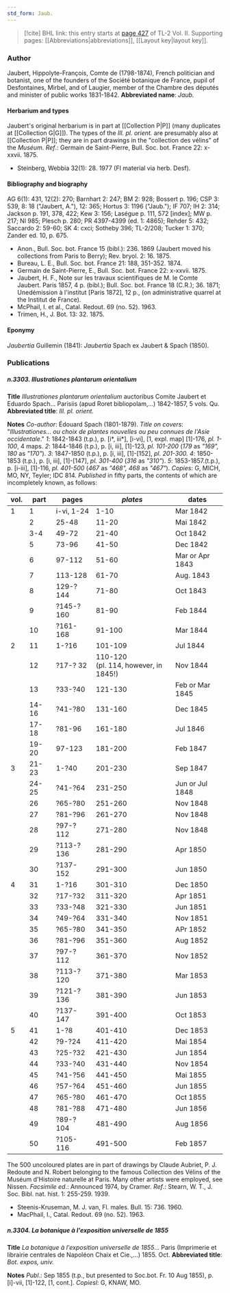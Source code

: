 ```yaml
---
std_form: Jaub.
---
```


> [!cite] BHL link: this entry starts at [page 427](https://www.biodiversitylibrary.org/page/33068669) of TL-2 Vol. II.
> Supporting pages: [[Abbreviations|abbreviations]], [[Layout key|layout key]].

### Author

Jaubert, Hippolyte-François, Comte de (1798-1874), French politician and botanist, one of the founders of the Société botanique de France, pupil of Desfontaines, Mirbel, and of Laugier, member of the Chambre des députés and minister of public works 1831-1842. 
**Abbreviated name**: *Jaub.*

#### Herbarium and types

Jaubert's original herbarium is in part at [[Collection P|P]] (many duplicates at [[Collection G|G]]). The types of the *Ill. pl. orient.* are presumably also at [[Collection P|P]]; they are in part drawings in the "collection des vélins" of the *Muséum*.
*Ref*.: Germain de Saint-Pierre, Bull. Soc. bot. France 22: x-xxvii. 1875.
- Steinberg, Webbia 32(1): 28. 1977 (FI material via herb. Desf).

#### Bibliography and biography

AG 6(1): 431, 12(2): 270; Barnhart 2: 247; BM 2: 928; Bossert p. 196; CSP 3: 539, 8: 18 ("Jaubert, A."), 12: 365; Hortus 3: 1196 ("Jaub."); IF 707; IH 2: 314; Jackson p. 191, 378, 422; Kew 3: 156; Laségue p. 111, 572 \[index\]; MW p. 217; Nl 985; Plesch p. 280; PR 4397-4399 (ed. 1: 4865); Rehder 5: 432; Saccardo 2: 59-60; SK 4: cxci; Sotheby 396; TL-2/208; Tucker 1: 370; Zander ed. 10, p. 675.
- Anon., Bull. Soc. bot. France 15 (bibl.): 236. 1869 (Jaubert moved his collections from Paris to Berry); Rev. bryol. 2: 16. 1875.
- Bureau, L. E., Bull. Soc. bot. France 21: 188, 351-352. 1874.
- Germain de Saint-Pierre, E., Bull. Soc. bot. France 22: x-xxvii. 1875.
- Jaubert, H. F., Note sur les travaux scientifiques de M. le Comte Jaubert. Paris 1857, 4 p. (bibl.); Bull. Soc. bot. France 18 (C.R.); 36. 1871; Unedémission à l'institut \[Paris 1872\], 12 p., (on administrative quarrel at the Institut de France).
- McPhail, I. et al., Catal. Redout. 69 (no. 52). 1963.
- Trimen, H., J. Bot. 13: 32. 1875.

#### Eponymy

*Jaubertia* Guillemin (1841): *Jaubertia* Spach ex Jaubert & Spach (1850).

### Publications

##### n.3303. Illustrationes plantarum orientalium

**Title**
*Illustrationes plantarum orientalium* auctoribus Comite Jaubert et Eduardo Spach... Parisiis (apud Roret bibliopolam,...) 1842-1857, 5 vols. Qu.
**Abbreviated title**: *Ill. pl. orient.*

**Notes**
*Co-author*: Édouard Spach (1801-1879).
*Title on covers*: "*Illustrationes... ou choix de plantes nouvelles ou peu connues de l'Asie occidentale*."
*1*: 1842-1843 (t.p.), p. \[i\*, iii\*\], \[i-vi\], \[1, expl. map\] \[1\]-176, *pl. 1-100*, 4 maps.
*2*: 1844-1846 (t.p.), p. \[i, iii\], \[1\]-123, *pl. 101-200* (*179* as *"169", 180* as *"170"*).
*3*: 1847-1850 (t.p.), p. \[i, iii\], \[1\]-\[152\], *pl. 201-300.*
*4*: 1850-1853 (t.p.), p. \[i, iii\], \[1\]-\[147\], *pl. 301-400* (*316* as *"310"*).
*5*: 1853-1857.(t.p.), p. \[i-iii\], \[1\]-116, *pl. 401-500* (*467* as *"468", 468* as *"467"*).
*Copies*: G, MICH, MO, NY, Teyler; IDC 814.
*Published* in fifty parts, the contents of which are incompletely known, as follows:

|vol.	|part	|pages	|*plates*	|dates|
|---	|---	|---	|---	|---	|
|1	|1	|i-vi, 1-24	|1-10	|Mar 1842|
|	|2	|25-48	|11-20	|Mai 1842|
|	|3-4	|49-72	|21-40	|Oct 1842|
|	|5	|73-96	|41-50	|Dec 1842|
|	|6	|97-112	|51-60	|Mar or Apr 1843|
|	|7	|113-128	|61-70	|Aug. 1843|
|	|8	|129-?144	|71-80	|Oct 1843|
|	|9	|?145-?160	|81-90	|Feb 1844|
|	|10	|?161-168	|91-100	|Mar 1844|
|2	|11	|1-?16	|101-109	|Jul 1844|
|	|12	|?17-? 32	|110-120<br/>(pl. 114, however, in 1845!)	|Nov 1844|
|	|13	|?33-?40	|121-130	|Feb or Mar 1845|
|	|14-16	|?41-?80	|131-160	|Dec 1845|
|	|17-18	|?81-96	|161-180	|Jul 1846|
|	|19-20	|97-123	|181-200	|Feb 1847|
|3	|21-23	|1-?40	|201-230	|Sep 1847|
|	|24-25	|?41-?64	|231-250	|Jun or Jul 1848|
|	|26	|?65-?80	|251-260	|Nov 1848|
|	|27	|?81-?96	|261-270	|Nov 1848|
|	|28	|?97-?112	|271-280	|Nov 1848|
|	|29	|?113-?136	|281-290	|Apr 1850|
|	|30	|?137-152	|291-300	|Jun 1850|
|4	|31	|1-?16	|301-310	|Dec 1850|
|	|32	|?17-?32	|311-320	|Apr 1851|
|	|33	|?33-?48	|321-330	|Jun 1851|
|	|34	|?49-?64	|331-340	|Nov 1851|
|	|35	|?65-?80	|341-350	|APr 1852|
|	|36	|?81-?96	|351-360	|Aug 1852|
|	|37	|?97-?112	|361-370	|Nov 1852|
|	|38	|?113-?120	|371-380	|Mar 1853|
|	|39	|?121-?136	|381-390	|Jun 1853|
|	|40	|?137-147	|391-400	|Oct 1853|
|5	|41	|1-?8	|401-410	|Dec 1853|
|	|42	|?9-?24	|411-420	|Mai 1854|
|	|43	|?25-?32	|421-430	|Jun 1854|
|	|44	|?33-?40	|431-440	|Nov 1854|
|	|45	|?41-?56	|441-450	|Mai 1855|
|	|46	|?57-?64	|451-460	|Jun 1855|
|	|47	|?65-?80	|461-470	|Oct 1855|
|	|48	|?81-?88	|471-480	|Jun 1856|
|	|49	|?89-?104	|481-490	|Aug 1856|
|	|50	|?105-116	|491-500	|Feb 1857|

The 500 uncoloured plates are in part of drawings by Claude Aubriet, P. J. Redoute and N.
Robert belonging to the famous Collection des Vélins of the Muséum d'Histoire naturelle at Paris. Many other artists were employed, see Nissen.
*Facsimile ed*.: Announced 1974, by Cramer.
*Ref*.: Stearn, W. T., J. Soc. Bibl. nat. hist. 1: 255-259. 1939.
- Steenis-Kruseman, M. J. van, Fl. males. Bull. 15: 736. 1960.
- MacPhail, I., Catal. Redout. 69 (no. 52). 1963.

##### n.3304. La botanique à l'exposition universelle de 1855

**Title**
*La botanique à l'exposition universelle de 1855*... Paris (Imprimerie et librairie centrales de Napoléon Chaix et Cie.,...) 1855. Oct.
**Abbreviated title**: *Bot. expos, univ.*

**Notes**
*Publ*.: Sep 1855 (t.p., but presented to Soc.bot. Fr. 10 Aug 1855), p. \[i\]-vii, \[1\]-122, \[1, cont.\]. *Copiesl*: G, KNAW, MO.

